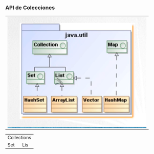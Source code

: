 ### API de Colecciones

<table align="center" >
  <tr>
    <td align="center" style="padding=0;width=50%;">
      <img align="center" style="padding=0;" src="../images/APIcollection.png" />
    </td>
  </tr>
</table>


<table>
<tr>
  <td colspan="2">Collections</td>
</tr>

<tr>
  <td>Set</td>
  <td>Lis</td>
</tr>


</table>


